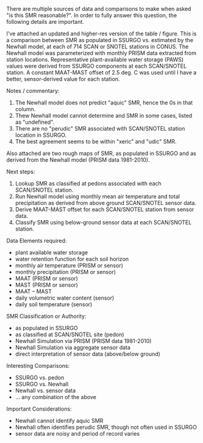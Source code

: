 There are multiple sources of data and comparisons to make when asked "is this SMR reasonable?". In order to fully answer this question, the following details are important.




I've attached an updated and higher-res version of the table / figure. This is a comparison between SMR as populated in SSURGO vs. estimated by the Newhall model, at each of 714 SCAN or SNOTEL stations in CONUS. The Newhall model was parameterized with monthly PRISM data extracted from station locations. Representative plant-available water storage (PAWS) values were derived from SSURGO components at each SCAN/SNOTEL station. A constant MAAT-MAST offset of 2.5 deg. C was used until I have a better, sensor-derived value for each station.


Notes / commentary:
  1.	The Newhall model does not predict "aquic" SMR, hence the 0s in that column.
  2.	Thew Newhall model cannot determine and SMR in some cases, listed as "undefined".
  3.	There are no "perudic" SMR associated with SCAN/SNOTEL station location in SSURGO.
  4.	The best agreement seems to be within "xeric" and "udic" SMR.


Also attached are two rough maps of SMR, as populated in SSURGO and as derived from the Newhall model (PRISM data 1981-2010).



Next steps:

  1.	Lookup SMR as classified at pedons associated with each SCAN/SNOTEL station.
  2.	Run Newhall model using monthly mean air temperature and total precipitation as derived from above ground SCAN/SNOTEL sensor data.
  3.	Derive MAAT-MAST offset for each SCAN/SNOTEL station from sensor data.
  4.	Classify SMR using below-ground sensor data at each SCAN/SNOTEL station.







Data Elements required:
  *	plant available water storage
  *	water retention function for each soil horizon
  *	monthly air temperature (PRISM or sensor)
  *	monthly precipitation (PRISM or sensor)
  *	MAAT (PRISM or sensor)
  *	MAST (PRISM or sensor)
  *	MAAT – MAST
  *	daily volumetric water content (sensor)
  *	daily soil temperature (sensor)

SMR Classification or Authority:
  *	as populated in SSURGO
  *	as classified at SCAN/SNOTEL site (pedon)
  *	Newhall Simulation via PRISM (PRISM data 1981-2010)
  *	Newhall Simulation via aggregate sensor data
  *	direct interpretation of sensor data (above/below ground)

Interesting Comparisons:
  *	SSURGO vs. pedon
  *	SSURGO vs. Newhall
  *	Newhall vs. sensor data
  *	... any combination of the above

Important Considerations:
  *	Newhall cannot identify aquic SMR
  *	Newhall often identifies perudic SMR, though not often used in SSURGO
  *	sensor data are noisy and period of record varies



